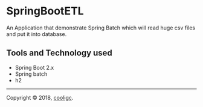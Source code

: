 # SpringBootETL
An Application that demonstrate Spring Batch which will read huge csv files and put it into database.

## Tools and Technology used
- Spring Boot 2.x
- Spring batch
- h2 

---
Copyright © 2018, [cooligc](http://www.sitakant.info).
